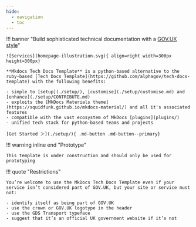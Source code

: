 ```yaml
---
hide:
  - navigation
  - toc
---
```


<style>
  .md-main__inner {
    margin-top: 0px;
  }

  .md-content__button {
    display: none;
  }
</style>

!!! banner "Build sophisticated technical documentation with a [GOV.UK style](https://design-system.service.gov.uk/)"

    ![Services](homepage-illustration.svg){ align=right width=300px height=300px}

    **Mkdocs Tech Docs Template** is a python-based alternative to the ruby-based [Tech Docs Template](https://github.com/alphagov/tech-docs-template) with the following benefits:

    - simple to [setup](./setup/), [customise](./setup/customise.md) and [enhance](./setup/CONTRIBUTE.md)
    - exploits the [MkDocs Materials theme](https://squidfunk.github.io/mkdocs-material/) and all it's associated features
    - compatible with the vast ecosystem of MkDocs [plugins](plugins/)
    - unified tech stack for python-based teams and projects

    [Get Started ＞](./setup/){ .md-button .md-button--primary}

!!! warning inline end "Prototype"

    This template is under construction and should only be used for prototyping
    
!!! quote "Restrictions"

    You’re welcome to use the MkDocs Tech Docs Template even if your service isn’t considered part of GOV.UK, but your site or service must not:

    - identify itself as being part of GOV.UK
    - use the crown or GOV.UK logotype in the header
    - use the GDS Transport typeface
    - suggest that it’s an official UK government website if it’s not

<br>